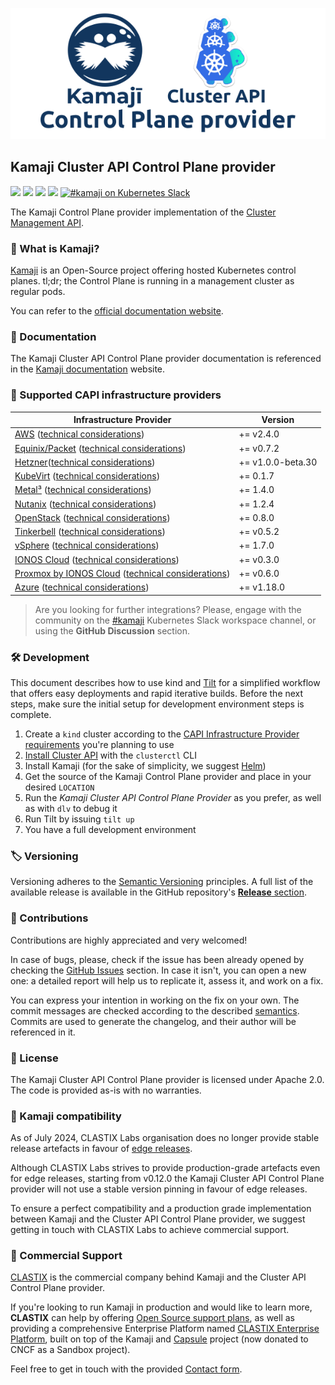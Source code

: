 ![Kamaji Cluster API Control Plane provider](./assets/cover.png)

## Kamaji Cluster API Control Plane provider

<p align="left">
  <img src="https://img.shields.io/github/license/clastix/cluster-api-control-plane-provider-kamaji"/>
  <img src="https://img.shields.io/github/go-mod/go-version/clastix/cluster-api-control-plane-provider-kamaji"/>
  <img src="https://goreportcard.com/badge/github.com/clastix/kamaji">
  <a href="https://github.com/clastix/kamaji/releases"><img src="https://img.shields.io/github/v/release/clastix/cluster-api-control-plane-provider-kamaji"/></a>
  <a href="https://kubernetes.slack.com/archives/C03GLTTMWNN"><img alt="#kamaji on Kubernetes Slack" src="https://img.shields.io/badge/slack-@kubernetes/kamaji-blue.svg?logo=slack"/></a>
</p>

The Kamaji Control Plane provider implementation of the [Cluster Management API](https://cluster-api.sigs.k8s.io/).

### 🤔 What is Kamaji?

[Kamaji](http://github.com/clastix/kamaji) is an Open-Source project offering hosted Kubernetes control planes.
tl;dr; the Control Plane is running in a management cluster as regular pods.

You can refer to the [official documentation website](https://kamaji.clastix.io/).

### 📄 Documentation

The Kamaji Cluster API Control Plane provider documentation is referenced in the [Kamaji documentation](https://kamaji.clastix.io/guides/cluster-api/) website.

### 🚀 Supported CAPI infrastructure providers

| Infrastructure Provider                                                                                                                       | Version           |
|-----------------------------------------------------------------------------------------------------------------------------------------------|-------------------|
| [AWS](https://github.com/kubernetes-sigs/cluster-api-provider-aws) ([technical considerations](docs/providers-aws.md))                        | += v2.4.0         |
| [Equinix/Packet](https://github.com/kubernetes-sigs/cluster-api-provider-packet) ([technical considerations](docs/providers-packet.md))       | += v0.7.2         |
| [Hetzner](https://github.com/syself/cluster-api-provider-hetzner)([technical considerations](docs/providers-hetzner.md))                      | += v1.0.0-beta.30 |
| [KubeVirt](https://github.com/kubernetes-sigs/cluster-api-provider-kubevirt) ([technical considerations](docs/providers-kubevirt.md))         | += 0.1.7          |
| [Metal³](https://github.com/metal3-io/cluster-api-provider-metal3) ([technical considerations](docs/providers-metal3.md))                     | += 1.4.0          |
| [Nutanix](https://github.com/nutanix-cloud-native/cluster-api-provider-nutanix) ([technical considerations](docs/providers-nutanix.md))       | += 1.2.4          |
| [OpenStack](https://github.com/kubernetes-sigs/cluster-api-provider-openstack) ([technical considerations](docs/providers-openstack.md))      | += 0.8.0          |
| [Tinkerbell](https://github.com/tinkerbell/cluster-api-provider-tinkerbell) ([technical considerations](docs/providers-tinkerbell.md))        | += v0.5.2         |
| [vSphere](https://github.com/kubernetes-sigs/cluster-api-provider-vsphere) ([technical considerations](docs/providers-vsphere.md))            | += 1.7.0          |
| [IONOS Cloud](https://github.com/ionos-cloud/cluster-api-provider-ionoscloud) ([technical considerations](docs/providers-ionoscloud.md))      | += v0.3.0         |
| [Proxmox by IONOS Cloud](https://github.com/ionos-cloud/cluster-api-provider-proxmox) ([technical considerations](docs/providers-proxmox.md)) | += v0.6.0         |
| [Azure](https://github.com/kubernetes-sigs/cluster-api-provider-azure) ([technical considerations](docs/providers-azure.md))                  | += v1.18.0        |

> Are you looking for further integrations?
> Please, engage with the community on the [#kamaji](https://kubernetes.slack.com/archives/C03GLTTMWNN) Kubernetes Slack
> workspace channel, or using the **GitHub Discussion** section.

### 🛠 Development

This document describes how to use kind and [Tilt](https://tilt.dev/) for a simplified workflow that offers easy deployments and rapid iterative builds.
Before the next steps, make sure the initial setup for development environment steps is complete.

1. Create a `kind` cluster according to the [CAPI Infrastructure Provider requirements](https://cluster-api.sigs.k8s.io/user/quick-start#install-andor-configure-a-kubernetes-cluster) you're planning to use
2. [Install Cluster API](https://cluster-api.sigs.k8s.io/user/quick-start#initialize-the-management-cluster) with the `clusterctl` CLI
3. Install Kamaji (for the sake of simplicity, we suggest [Helm](https://github.com/clastix/kamaji/tree/master/charts/kamaji#install-kamaji))
4. Get the source of the Kamaji Control Plane provider and place in your desired `LOCATION`
5. Run the _Kamaji Cluster API Control Plane Provider_ as you prefer, as well as with `dlv` to debug it 
6. Run Tilt by issuing `tilt up`
7. You have a full development environment

### 🏷️ Versioning

Versioning adheres to the [Semantic Versioning](http://semver.org/) principles.
A full list of the available release is available in the GitHub repository's [**Release** section](https://github.com/clastix/cluster-api-control-plane-provider-kamaji/releases).

### 🤝 Contributions

Contributions are highly appreciated and very welcomed!

In case of bugs, please, check if the issue has been already opened by checking the [GitHub Issues](https://github.com/clastix/cluster-api-control-plane-provider-kamaji/issues) section.
In case it isn't, you can open a new one: a detailed report will help us to replicate it, assess it, and work on a fix.

You can express your intention in working on the fix on your own.
The commit messages are checked according to the described [semantics](https://github.com/projectcapsule/capsule/blob/main/CONTRIBUTING.md#semantics).
Commits are used to generate the changelog, and their author will be referenced in it.

### 📝 License

The Kamaji Cluster API Control Plane provider is licensed under Apache 2.0.
The code is provided as-is with no warranties.

### 📄 Kamaji compatibility

As of July 2024, CLASTIX Labs organisation does no longer provide stable release artefacts in favour of [edge releases](https://kamaji.clastix.io/reference/versioning/#edge-releases).

Although CLASTIX Labs strives to provide production-grade artefacts even for edge releases,
starting from v0.12.0 the Kamaji Cluster API Control Plane provider will not use a stable version pinning in favour of edge releases.

To ensure a perfect compatibility and a production grade implementation between Kamaji and the Cluster API Control Plane provider,
we suggest getting in touch with CLASTIX Labs to achieve commercial support.

### 🛟 Commercial Support

[CLASTIX](https://clastix.io/) is the commercial company behind Kamaji and the Cluster API Control Plane provider.

If you're looking to run Kamaji in production and would like to learn more, **CLASTIX** can help by offering [Open Source support plans](https://clastix.io/support),
as well as providing a comprehensive Enterprise Platform named [CLASTIX Enterprise Platform](https://clastix.cloud/), built on top of the Kamaji and [Capsule](https://capsule.clastix.io/) project (now donated to CNCF as a Sandbox project).

Feel free to get in touch with the provided [Contact form](https://clastix.io/contact).
